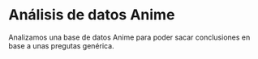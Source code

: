 # Análisis de datos Anime
 Analizamos una base de datos Anime para poder sacar conclusiones en base a unas pregutas genérica.
